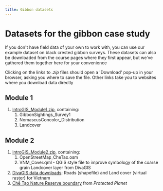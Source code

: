 ```yaml
---
title: Gibbon datasets
---
```


# Datasets for the gibbon case study

If you don't have field data of your own to work with, you can use our example dataset on black crested gibbon surveys.  These datasets can also be downloaded from the course pages where they first appear, but we've gathered them together here for your convenience

Clicking on the links to *.zip* files should open a 'Download' pop-up in your browser, asking you where to save the file.  Other links take you to websites where you download data directly

## Module 1

1. <a href="{{site.baseurl}}/src/datasets/IntroGIS_Module1.zip" download>IntroGIS_Module1.zip</a>, containing:
   1. GibbonSightings_Survey1
   2. NomascusConcolor_Distribution
   3. Landcover

## Module 2

1. <a href="{{site.baseurl}}/src/datasets/IntroGIS_Module2.zip" download>IntroGIS_Module2.zip</a>, containing:
   1. OpenStreetMap_CheTao.osm
   2. VNM_Cover.qml - QGIS style file to improve symbology of the coarse grain Landcover layer from DivaGIS  
2. [DivaGIS data downloads](https://diva-gis.org/gdata): Roads (shapefile) and Land cover (virtual raster) for Vietnam
3. [Chế Tạo Nature Reserve boundary](https://www.protectedplanet.net/555594126) from *Protected Planet*

